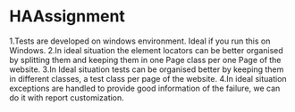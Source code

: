 # HAAssignment
1.Tests are developed on windows environment. Ideal if you run this on Windows.
2.In ideal situation the element locators can be better organised by splitting them and keeping them in one Page class per one Page of the website.
3.In Ideal situation tests can be organised better by keeping them in different classes, a test class per page of the website.
4.In ideal situation exceptions are handled to provide good information of the failure, we can do it with report customization.
